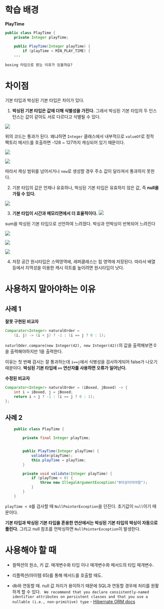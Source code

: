 # 학습 배경
**PlayTime**
``` java
public class PlayTime {
    private Integer playTime;

    public PlayTime(Integer playTime) {
        if (playTime < MIN_PLAY_TIME) {
    ...
```
```
boxing 타입으로 받는 이유가 있을까요?
```

# 차이점
기본 타입과 박싱된 기본 타입은 차이가 있다.

1. **박싱된 기본 타입은 값에 더해 식별성을 가진다.** 그래서 박싱된 기본 타입의 두 인스턴스는 값이 같아도 서로 다르다고 식별될 수 있다.

![](https://images.velog.io/images/injoon2019/post/d79b95b9-238b-49ff-8f75-74b64be896f7/image.png)

위의 코드는 통과가 된다. 왜냐하면 `Integer` 클래스에서 내부적으로 `valueOf`로 정적 팩토리 메서드를 호출하면 -128 ~ 127까지 캐싱되어 있기 때문이다.

![](https://images.velog.io/images/injoon2019/post/a97c9275-f442-4940-bfeb-cd908e72f72d/image.png)

![](https://images.velog.io/images/injoon2019/post/9076bb88-dfc2-40d5-b864-d9a5aa337277/image.png)

따라서 캐싱 범위를 넘어서거나 `new`로 생성할 경우 주소 값이 달라져서 통과하지 못한다.

2. 기본 타입의 값은 언제나 유효하나, 박싱된 기본 타입은 유효하지 않은 값, 즉 **null을 가질 수 있다.**
 
![](https://images.velog.io/images/injoon2019/post/a946128a-ac21-4fba-8ed3-8cd0b0e74efe/image.png)

3. **기본 타입이 시간과 메모리면에서 더 효율적이다.**
![](https://images.velog.io/images/injoon2019/post/c1adc61f-e45c-47b1-9688-71935fc51e44/image.png)
   
sum을 박싱된 기본 타입으로 선언하여 느려졌다. 박싱과 언박싱이 반복되어 느려진다

![](https://images.velog.io/images/injoon2019/post/cf977e36-459d-44cf-b399-42d3a4c2e07f/image.png)

![](https://images.velog.io/images/injoon2019/post/2f51271b-0f1b-4fd6-a219-2dceddda2f4b/image.png)

![](https://images.velog.io/images/injoon2019/post/57e50f55-364e-4b09-ad82-d315f1d78c61/image.png)

4. 저장 공간
  원시타입은 스택영역에, 래퍼클래스는 힙 영역에 저장된다. 따라서 배열등에서 지역성을 이용한 캐시 히트를 높이려면 원시타입이 낫다.
   
# 사용하지 말아야하는 이유
## 사례 1
**잘못 구현된 비교자**
``` java
Comparator<Integer> naturalOrder = 
    (i, j) -> (i < j) ? -1 : (i == j ? 0 : 1);
```

`naturlOder.compare(new Integer(42), new Integer(42))`의 값을 출력해보면 0을 출력해야하지만 1을 출력한다.

이유는 첫 번째 검사는 잘 통과하는데 `i==j`에서 식병성을 검사하게되어 false가 나오기 때문이다. **박싱된 기본 타입에 `==` 연산자를 사용하면 오류가 일어난다.**

**수정된 비교자**
``` java
Comparator<Integer> naturalOrder = (iBoxed, jBoxed) -> {
    int i = iBoxed, j = jBoxed;
    return i < j ? -1 : (i == j ? 0 : 1);
};
```

## 사례 2
``` java
    public class PlayTime {

        private final Integer playTime;


        public PlayTime(Integer playTime) {
            validate(playTime);
            this.playTime = playTime;
        }

        private void validate(Integer playTime) {
            if (playTime < 0) {
                throw new IllegalArgumentException("0이상이어야함");
            }
        }
    }

```
`playTime < 0`를 검사할 때 `NullPointerException`을 던진다. 초기값이 `null`이기 때문이다.

**기본 타입과 박싱된 기본 타입을 혼용한 연산에서는 박싱된 기본 타입의 박싱이 자동으로 풀린다.** 그리고 null 참조를 언박싱하면 `NullPointerException`이 발생한다.

# 사용해야 할 때
- 컬렉션의 원소, 키 값. 매개변수화 타입 이나 매개변수화 메서드의 타입 매개변수.

- 리플렉션(아이템 65)를 통해 메서드를 호출할 때도.

- db와 연동할 때. null 값 처리가 용이하기 때문에 SQL과 연동할 경우에 처리를 원활하게 할 수 있다.
    ``
    We recommend that you declare consistently-named identifier attributes on persistent classes and that you use a nullable (i.e., non-primitive) type`` - [Hibernate ORM docs](https://docs.jboss.org/hibernate/orm/5.3/userguide/html_single/Hibernate_User_Guide.html#entity-pojo-identifier)
    
    
